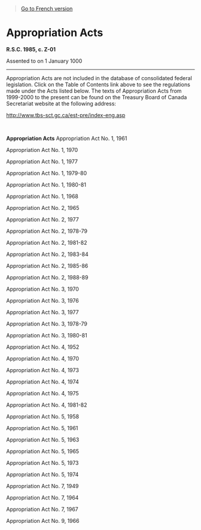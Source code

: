 > [Go to French version](/fr/Lois/Lois%20révisées%20du%20Canada/Z/Z-01.md)

# Appropriation Acts

**R.S.C. 1985, c. Z-01**


Assented to on 1 January 1000

----------



Appropriation Acts are not included in the database of consolidated federal legislation. Click on the Table of Contents link above to see the regulations made under the Acts listed below. The texts of Appropriation Acts from 1999-2000 to the present can be found on the Treasury Board of Canada Secretariat website at the following address:

http://www.tbs-sct.gc.ca/est-pre/index-eng.asp



 







**Appropriation Acts** Appropriation Act No. 1, 1961

Appropriation Act No. 1, 1970

Appropriation Act No. 1, 1977

Appropriation Act No. 1, 1979-80

Appropriation Act No. 1, 1980-81

Appropriation Act No. 1, 1968

Appropriation Act No. 2, 1965

Appropriation Act No. 2, 1977

Appropriation Act No. 2, 1978-79

Appropriation Act No. 2, 1981-82

Appropriation Act No. 2, 1983-84

Appropriation Act No. 2, 1985-86

Appropriation Act No. 2, 1988-89

Appropriation Act No. 3, 1970

Appropriation Act No. 3, 1976

Appropriation Act No. 3, 1977

Appropriation Act No. 3, 1978-79

Appropriation Act No. 3, 1980-81

Appropriation Act No. 4, 1952

Appropriation Act No. 4, 1970

Appropriation Act No. 4, 1973

Appropriation Act No. 4, 1974

Appropriation Act No. 4, 1975

Appropriation Act No. 4, 1981-82

Appropriation Act No. 5, 1958

Appropriation Act No. 5, 1961

Appropriation Act No. 5, 1963

Appropriation Act No. 5, 1965

Appropriation Act No. 5, 1973

Appropriation Act No. 5, 1974

Appropriation Act No. 7, 1949

Appropriation Act No. 7, 1964

Appropriation Act No. 7, 1967

Appropriation Act No. 9, 1966




